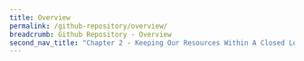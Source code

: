 ```yaml
---
title: Overview
permalink: /github-repository/overview/
breadcrumb: Github Repository - Overview
second_nav_title: "Chapter 2 - Keeping Our Resources Within A Closed Loop"
---
```

